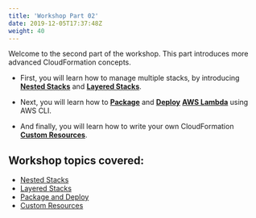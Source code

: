 ```yaml
---
title: 'Workshop Part 02'
date: 2019-12-05T17:37:48Z
weight: 40
---
```


Welcome to the second part of the workshop. This part introduces more advanced CloudFormation concepts.

+ First, you will learn how to manage multiple stacks, by introducing **[Nested Stacks](https://docs.aws.amazon.com/AWSCloudFormation/latest/UserGuide/using-cfn-nested-stacks.html)** and **[Layered Stacks](https://docs.aws.amazon.com/AWSCloudFormation/latest/UserGuide/using-cfn-stack-exports.html)**.

+ Next, you will learn how to **[Package](https://docs.aws.amazon.com/AWSCloudFormation/latest/UserGuide/using-cfn-cli-package.html)** and **[Deploy](https://docs.aws.amazon.com/AWSCloudFormation/latest/UserGuide/using-cfn-cli-deploy.html)** **[AWS Lambda](https://docs.aws.amazon.com/lambda/latest/dg/welcome.html)** using AWS CLI.

+ And finally, you will learn how to write your own CloudFormation **[Custom Resources](https://docs.aws.amazon.com/AWSCloudFormation/latest/UserGuide/template-custom-resources.html)**.

## Workshop topics covered:

+ [Nested Stacks](/40-workshop-part-02/10-nested-stacks.html)
+ [Layered Stacks](/40-workshop-part-02/20-layered-stacks.html)
+ [Package and Deploy](/40-workshop-part-02/30-package-and-deploy.html)
+ [Custom Resources](/40-workshop-part-02/40-custom-resources.html)
